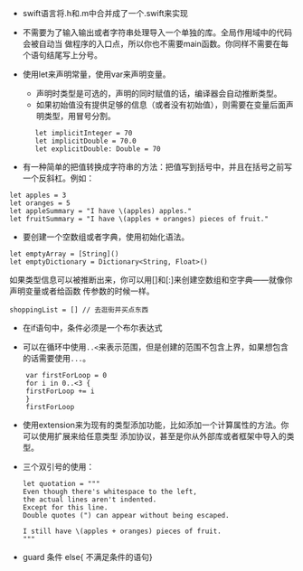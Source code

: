 * swift语言将.h和.m中合并成了一个.swift来实现

* 不需要为了输入输出或者字符串处理导入一个单独的库。全局作用域中的代码会被自动当
做程序的入口点，所以你也不需要main函数。你同样不需要在每个语句结尾写上分号。
* 使用let来声明常量，使用var来声明变量。
  * 声明时类型是可选的，声明的同时赋值的话，编译器会自动推断类型。
  * 如果初始值没有提供足够的信息（或者没有初始值），则需要在变量后面声明类型，用冒号分割。

 
   ```
      let implicitInteger = 70
      let implicitDouble = 70.0
      let explicitDouble: Double = 70 
    ```

* 有一种简单的把值转换成字符串的方法：把值写到括号中，并且在括号之前写一个反斜杠。例如：


```
let apples = 3
let oranges = 5
let appleSummary = "I have \(apples) apples."
let fruitSummary = "I have \(apples + oranges) pieces of fruit."
```

* 要创建一个空数组或者字典，使用初始化语法。


```
let emptyArray = [String]()
let emptyDictionary = Dictionary<String, Float>()
```


如果类型信息可以被推断出来，你可以用[]和[:]来创建空数组和空字典——就像你声明变量或者给函数
传参数的时候一样。


```
shoppingList = [] // 去逛街并买点东西
```
* 在if语句中，条件必须是一个布尔表达式

* 可以在循环中使用`..<`来表示范围，但是创建的范围不包含上界，如果想包含的话需要使用`...`。


```
    var firstForLoop = 0
    for i in 0..<3 {
    firstForLoop += i
    }
    firstForLoop

```

* 使用extension来为现有的类型添加功能，比如添加一个计算属性的方法。你可以使用扩展来给任意类型
添加协议，甚至是你从外部库或者框架中导入的类型。

* 三个双引号的使用：
  
  
  ```
  let quotation = """
  Even though there's whitespace to the left,
  the actual lines aren't indented.
  Except for this line.
  Double quotes (") can appear without being escaped.
 
  I still have \(apples + oranges) pieces of fruit.
  """

  ```
* guard 条件 else{ 不满足条件的语句}
  
  



